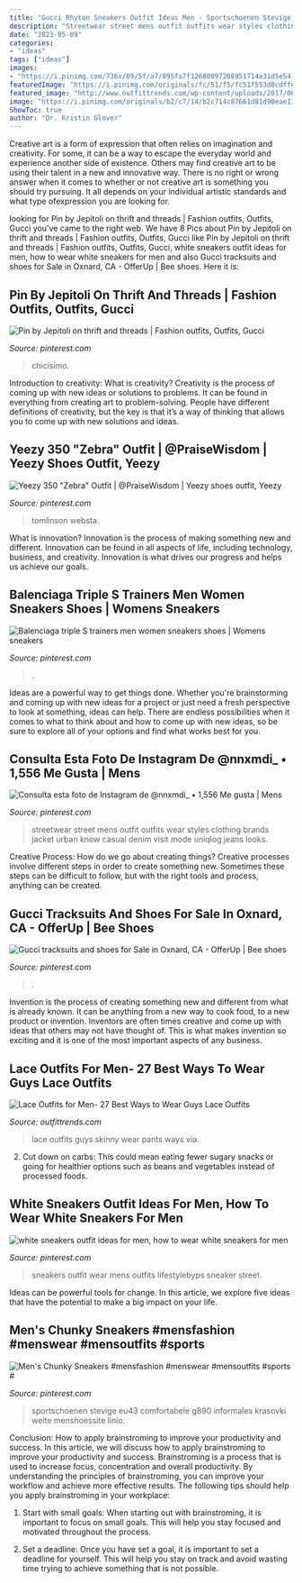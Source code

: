 ```yaml
---
title: "Gucci Rhyton Sneakers Outfit Ideas Men - Sportschoenen Stevige Eu43 Comfortabele G890 Informales Krasovki Weite Menshoessite Linio"
description: "Streetwear street mens outfit outfits wear styles clothing brands jacket urban know casual denim visit mode uniqlog jeans looks"
date: "2023-05-09"
categories:
- "ideas"
tags: ["ideas"]
images:
- "https://i.pinimg.com/736x/09/5f/a7/095fa7f12680097208951714a31d5e54--skater-fashion-men-skater-outfit-men.jpg"
featuredImage: "https://i.pinimg.com/originals/fc/51/f5/fc51f553d8cdffe051dd4c8628be4e0a.jpg"
featured_image: "http://www.outfittrends.com/wp-content/uploads/2017/06/Lace-Outfits-for-Skinny-Guys.jpg"
image: "https://i.pinimg.com/originals/b2/c7/14/b2c714c87661d81d90eae118de70c651.jpg"
ShowToc: true
author: "Dr. Kristin Glover"
---
```



Creative art is a form of expression that often relies on imagination and creativity. For some, it can be a way to escape the everyday world and experience another side of existence. Others may find creative art to be using their talent in a new and innovative way. There is no right or wrong answer when it comes to whether or not creative art is something you should try pursuing. It all depends on your individual artistic standards and what type ofexpression you are looking for.

	

		
looking for Pin by Jepitoli on thrift and threads | Fashion outfits, Outfits, Gucci you've came to the right web. We have 8 Pics about Pin by Jepitoli on thrift and threads | Fashion outfits, Outfits, Gucci like Pin by Jepitoli on thrift and threads | Fashion outfits, Outfits, Gucci, white sneakers outfit ideas for men, how to wear white sneakers for men and also Gucci tracksuits and shoes for Sale in Oxnard, CA - OfferUp | Bee shoes. Here it is:
		
    
## Pin By Jepitoli On Thrift And Threads | Fashion Outfits, Outfits, Gucci

<img loading=lazy src="https://i.pinimg.com/originals/b2/c7/14/b2c714c87661d81d90eae118de70c651.jpg" onerror="this.onerror=null;this.src='https://tse4.mm.bing.net/th?id=OIP.5zkbRphp3HGEMFMqXNmX8QHaJQ&amp;pid=15.1';" alt="Pin by Jepitoli on thrift and threads | Fashion outfits, Outfits, Gucci">

_Source: pinterest.com_

>chicisimo. 

	

Introduction to creativity: What is creativity?
Creativity is the process of coming up with new ideas or solutions to problems. It can be found in everything from creating art to problem-solving. People have different definitions of creativity, but the key is that it’s a way of thinking that allows you to come up with new solutions and ideas.

    
## Yeezy 350 &quot;Zebra&quot; Outfit | @PraiseWisdom | Yeezy Shoes Outfit, Yeezy

<img loading=lazy src="https://i.pinimg.com/736x/33/79/d2/3379d21ae6027032976db321805b4fbd.jpg" onerror="this.onerror=null;this.src='https://tse1.mm.bing.net/th?id=OIP.7gxMiuWBE9jjcs7oyn4gXgHaHa&amp;pid=15.1';" alt="Yeezy 350 &quot;Zebra&quot; Outfit | @PraiseWisdom | Yeezy shoes outfit, Yeezy">

_Source: pinterest.com_

>tomlinson websta. 

	

What is innovation?
Innovation is the process of making something new and different. Innovation can be found in all aspects of life, including technology, business, and creativity. Innovation is what drives our progress and helps us achieve our goals.

    
## Balenciaga Triple S Trainers Men Women Sneakers Shoes | Womens Sneakers

<img loading=lazy src="https://i.pinimg.com/originals/db/38/08/db38081c82f30960e6511de53a47c717.jpg" onerror="this.onerror=null;this.src='https://tse1.mm.bing.net/th?id=OIP.IjnhkuSg7u8_zuciOc3-KwHaJ3&amp;pid=15.1';" alt="Balenciaga triple S trainers men women sneakers shoes | Womens sneakers">

_Source: pinterest.com_

>. 

	

Ideas are a powerful way to get things done. Whether you're brainstorming and coming up with new ideas for a project or just need a fresh perspective to look at something, ideas can help. There are endless possibilities when it comes to what to think about and how to come up with new ideas, so be sure to explore all of your options and find what works best for you.

    
## Consulta Esta Foto De Instagram De @nnxmdi_ • 1,556 Me Gusta | Mens

<img loading=lazy src="https://i.pinimg.com/736x/09/5f/a7/095fa7f12680097208951714a31d5e54--skater-fashion-men-skater-outfit-men.jpg" onerror="this.onerror=null;this.src='https://tse4.mm.bing.net/th?id=OIP.nn910I58jMIg_ezbvwdgMAHaHa&amp;pid=15.1';" alt="Consulta esta foto de Instagram de @nnxmdi_ • 1,556 Me gusta | Mens">

_Source: pinterest.com_

>streetwear street mens outfit outfits wear styles clothing brands jacket urban know casual denim visit mode uniqlog jeans looks. 

	

Creative Process: How do we go about creating things?
Creative processes involve different steps in order to create something new. Sometimes these steps can be difficult to follow, but with the right tools and process, anything can be created.

    
## Gucci Tracksuits And Shoes For Sale In Oxnard, CA - OfferUp | Bee Shoes

<img loading=lazy src="https://i.pinimg.com/originals/09/f6/91/09f6914de648e4c929c74dcb5a2b6b5a.jpg" onerror="this.onerror=null;this.src='https://tse3.mm.bing.net/th?id=OIP._1lcQftVUz3SrSfN_NZHAgHaHW&amp;pid=15.1';" alt="Gucci tracksuits and shoes for Sale in Oxnard, CA - OfferUp | Bee shoes">

_Source: pinterest.com_

>. 

	

Invention is the process of creating something new and different from what is already known. It can be anything from a new way to cook food, to a new product or invention. Inventors are often times creative and come up with ideas that others may not have thought of. This is what makes invention so exciting and it is one of the most important aspects of any business.

    
## Lace Outfits For Men- 27 Best Ways To Wear Guys Lace Outfits

<img loading=lazy src="http://www.outfittrends.com/wp-content/uploads/2017/06/Lace-Outfits-for-Skinny-Guys.jpg" onerror="this.onerror=null;this.src='https://tse4.mm.bing.net/th?id=OIP.73TTLspZhlo-cbKEvbZsaAHaLH&amp;pid=15.1';" alt="Lace Outfits for Men- 27 Best Ways to Wear Guys Lace Outfits">

_Source: outfittrends.com_

>lace outfits guys skinny wear pants ways via. 

	

2. Cut down on carbs: This could mean eating fewer sugary snacks or going for healthier options such as beans and vegetables instead of processed foods.

    
## White Sneakers Outfit Ideas For Men, How To Wear White Sneakers For Men

<img loading=lazy src="https://i.pinimg.com/originals/cf/67/e8/cf67e85118c8e0cf3e244873c87903d9.jpg" onerror="this.onerror=null;this.src='https://tse4.mm.bing.net/th?id=OIP.gkLha_7M1oOeGi5pNUTtLgHaPH&amp;pid=15.1';" alt="white sneakers outfit ideas for men, how to wear white sneakers for men">

_Source: pinterest.com_

>sneakers outfit wear mens outfits lifestylebyps sneaker street. 

	

Ideas can be powerful tools for change. In this article, we explore five ideas that have the potential to make a big impact on your life.

    
## Men&#039;s Chunky Sneakers #mensfashion #menswear #mensoutfits #sports #

<img loading=lazy src="https://i.pinimg.com/originals/fc/51/f5/fc51f553d8cdffe051dd4c8628be4e0a.jpg" onerror="this.onerror=null;this.src='https://tse3.mm.bing.net/th?id=OIP.T-6MlKjUT72vEL831Ihx5gHaHa&amp;pid=15.1';" alt="Men&#039;s Chunky Sneakers #mensfashion #menswear #mensoutfits #sports #">

_Source: pinterest.com_

>sportschoenen stevige eu43 comfortabele g890 informales krasovki weite menshoessite linio. 

	

Conclusion: How to apply brainstroming to improve your productivity and success.
In this article, we will discuss how to apply brainstroming to improve your productivity and success. Brainstroming is a process that is used to increase focus, concentration and overall productivity. By understanding the principles of brainstroming, you can improve your workflow and achieve more effective results. The following tips should help you apply brainstroming in your workplace: 
1) Start with small goals: When starting out with brainstroming, it is important to focus on small goals. This will help you stay focused and motivated throughout the process. 

2) Set a deadline: Once you have set a goal, it is important to set a deadline for yourself. This will help you stay on track and avoid wasting time trying to achieve something that is not possible.

